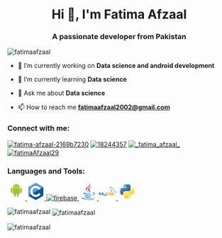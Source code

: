<h1 align="center">Hi 👋, I'm Fatima Afzaal</h1>
<h3 align="center">A passionate developer from Pakistan</h3>

<p align="left"> <img src="https://komarev.com/ghpvc/?username=fatimaafzaal&label=Profile%20views&color=0e75b6&style=flat" alt="fatimaafzaal" /> </p>


- 🔭 I’m currently working on **Data science and android development**

- 🌱 I’m currently learning **Data science**

- 💬 Ask me about **Data science**

- 📫 How to reach me **fatimaafzaal2002@gmail.com**

<h3 align="left">Connect with me:</h3>
<p align="left">
<a href="https://www.linkedin.com/in/fatima-afzaal-2169b7230/" target="blank"><img align="center" src="https://raw.githubusercontent.com/rahuldkjain/github-profile-readme-generator/master/src/images/icons/Social/linked-in-alt.svg" alt="fatima-afzaal-2169b7230" height="30" width="40" /></a>
<a href="https://stackoverflow.com/users/18244357" target="blank"><img align="center" src="https://raw.githubusercontent.com/rahuldkjain/github-profile-readme-generator/master/src/images/icons/Social/stack-overflow.svg" alt="18244357" height="30" width="40" /></a>
<a href="https://instagram.com/_fatima_afzaal_" target="blank"><img align="center" src="https://raw.githubusercontent.com/rahuldkjain/github-profile-readme-generator/master/src/images/icons/Social/instagram.svg" alt="_fatima_afzaal_" height="30" width="40" /></a>
 <a href="https://www.facebook.com/fatimaAfzaal29" target="blank"><img align="center" src="https://raw.githubusercontent.com/rahuldkjain/github-profile-readme-generator/master/src/images/icons/Social/facebook.svg" alt="fatimaAfzaal29" height="30" width="40" /></a>

</p>

<h3 align="left">Languages and Tools:</h3>
<p align="left"> <a href="https://developer.android.com" target="_blank" rel="noreferrer"> <img src="https://raw.githubusercontent.com/devicons/devicon/master/icons/android/android-original-wordmark.svg" alt="android" width="40" height="40"/> </a> <a href="https://www.cprogramming.com/" target="_blank" rel="noreferrer"> <img src="https://raw.githubusercontent.com/devicons/devicon/master/icons/c/c-original.svg" alt="c" width="40" height="40"/> </a> <a href="https://firebase.google.com/" target="_blank" rel="noreferrer"> <img src="https://www.vectorlogo.zone/logos/firebase/firebase-icon.svg" alt="firebase" width="40" height="40"/> </a> <a href="https://www.java.com" target="_blank" rel="noreferrer"> <img src="https://raw.githubusercontent.com/devicons/devicon/master/icons/java/java-original.svg" alt="java" width="40" height="40"/> </a> <a href="https://www.mysql.com/" target="_blank" rel="noreferrer"> <img src="https://raw.githubusercontent.com/devicons/devicon/master/icons/mysql/mysql-original-wordmark.svg" alt="mysql" width="40" height="40"/> </a> <a href="https://www.python.org" target="_blank" rel="noreferrer"> <img src="https://raw.githubusercontent.com/devicons/devicon/master/icons/python/python-original.svg" alt="python" width="40" height="40"/> </a> </p>

<p><img align="left" src="https://github-readme-stats.vercel.app/api/top-langs?username=fatimaafzaal&show_icons=true&locale=en&layout=compact" alt="fatimaafzaal" /></p>

<p>&nbsp;<img align="center" src="https://github-readme-stats.vercel.app/api?username=fatimaafzaal&show_icons=true&locale=en" alt="fatimaafzaal" /></p>

<p><img align="center" src="https://github-readme-streak-stats.herokuapp.com/?user=fatimaafzaal&" alt="fatimaafzaal" /></p>
